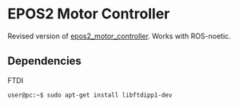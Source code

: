 # EPOS2 Motor Controller

Revised version of [epos2_motor_controller](https://github.com/uos/epos2_motor_controller). Works with ROS-noetic.

## Dependencies

FTDI

```bash
user@pc:~$ sudo apt-get install libftdipp1-dev
```